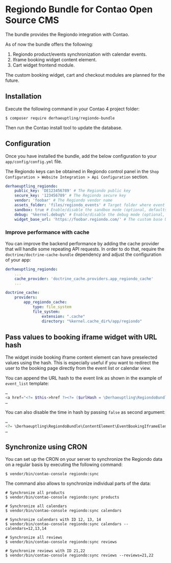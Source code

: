 # Regiondo Bundle for Contao Open Source CMS

The bundle provides the Regiondo integration with Contao.

As of now the bundle offers the following:

1. Regiondo product/events synchronization with calendar events.
2. Iframe booking widget content element.
3. Cart widget frontend module.

The custom booking widget, cart and checkout modules are planned for the future.


## Installation

Execute the following command in your Contao 4 project folder:

```
$ composer require derhaeuptling/regiondo-bundle
```

Then run the Contao install tool to update the database.


## Configuration

Once you have installed the bundle, add the below configuration to your `app/config/config.yml` file.

The Regiondo keys can be obtained in Regiondo control panel in the
`Shop Configuration > Website Integration > Api Configuration` section.

```yaml
derhaeuptling_regiondo:
    public_key: 'DE123456789' # The Regiondo public key
    secure_key: '123456789' # The Regiondo secure key
    vendor: 'foobar' # The Regiondo vendor name
    assets_folder: 'files/regiondo_events' # Target folder where event images will be downloaded to
    sandbox: true # Enable/disable the sandbox mode (optional, defaults to false)
    debug: '%kernel.debug%' # Enable/disable the debug mode (optional, defaults to false)
    widget_base_url: 'https://foobar.regiondo.com/' # The custom base URL of the iframe widgets (optional)
```

### Improve performance with cache

You can improve the backend performance by adding the cache provider that will handle some repeating API requests.
In order to do that, require the `doctrine/doctrine-cache-bundle` dependency and adjust the configuration of your app:

```yaml
derhaeuptling_regiondo:
    ...
    cache_provider: 'doctrine_cache.providers.app_regiondo_cache'
    ...

doctrine_cache:
    providers:
        app_regiondo_cache:
            type: file_system
            file_system:
                extension: ".cache"
                directory: "%kernel.cache_dir%/app/regiondo"
```

## Pass values to booking iframe widget with URL hash

The widget inside booking iframe content element can have preselected values using the hash. This is especially useful
if you want to redirect the user to the booking page directly from the event list or calendar view.

You can append the URL hash to the event link as shown in the example of `event_list` template:

```php
…
<a href="<?= $this->href ?><?= ($urlHash = \Derhaeuptling\RegiondoBundle\ContentElement\EventBookingIframeElement::generateUrlHash($this->id)) ? ('#' . $urlHash) : '' ?>"
…
```

You can also disable the time in hash by passing `false` as second argument:

```php
…
<?= \Derhaeuptling\RegiondoBundle\ContentElement\EventBookingIframeElement::generateUrlHash($this->id, false) ?>
…
```


## Synchronize using CRON

You can set up the CRON on your server to synchronize the Regiondo data on a regular basis by executing the following command:

```
$ vendor/bin/contao-console regiondo:sync
```

The command also allows to synchronize individual parts of the data:

```
# Synchronize all products
$ vendor/bin/contao-console regiondo:sync products

# Synchronize all calendars
$ vendor/bin/contao-console regiondo:sync calendars

# Synchronize calendars with ID 12, 13, 14
$ vendor/bin/contao-console regiondo:sync calendars --calendars=12,13,14

# Synchronize all reviews
$ vendor/bin/contao-console regiondo:sync reviews

# Synchronize reviews with ID 21,22
$ vendor/bin/contao-console regiondo:sync reviews --reviews=21,22
```
